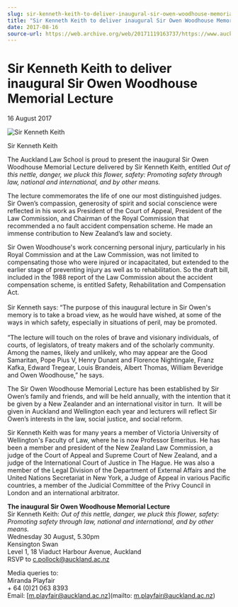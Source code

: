```yaml
---
slug: sir-kenneth-keith-to-deliver-inaugural-sir-owen-woodhouse-memorial-lecture
title: "Sir Kenneth Keith to deliver inaugural Sir Owen Woodhouse Memorial Lecture"
date: 2017-08-16
source-url: https://web.archive.org/web/20171119163737/https://www.auckland.ac.nz/en/about/news-events-and-notices/news/news-2017/08/sir-kenneth-keith-to-deliver-inaugural-sir-owen-woodhouse-memori.html
---
```

Sir Kenneth Keith to deliver inaugural Sir Owen Woodhouse Memorial Lecture
==========================================================================

16 August 2017

![Sir Kenneth Keith](https://www.auckland.ac.nz/en/about/news-events-and-notices/news/news-2017/08/sir-kenneth-keith-to-deliver-inaugural-sir-owen-woodhouse-memori/_jcr_content/par/textimage/image.img.jpg/1502920630528.jpg "Sir Kenneth Keith")

Sir Kenneth Keith

The Auckland Law School is proud to present the inaugural Sir Owen Woodhouse Memorial Lecture delivered by Sir Kenneth Keith, entitled _Out of this nettle, danger, we pluck this flower, safety: Promoting safety through law, national and international, and by other means._  
  
The lecture commemorates the life of one our most distinguished judges. Sir Owen’s compassion, generosity of spirit and social conscience were reflected in his work as President of the Court of Appeal, President of the Law Commission, and Chairman of the Royal Commission that recommended a no fault accident compensation scheme. He made an immense contribution to New Zealand’s law and society.  
  
Sir Owen Woodhouse's work concerning personal injury, particularly in his Royal Commission and at the Law Commission, was not limited to compensating those who were injured or incapacitated, but extended to the earlier stage of preventing injury as well as to rehabilitation. So the draft bill, included in the 1988 report of the Law Commission about the accident compensation scheme, is entitled Safety, Rehabilitation and Compensation Act.  
   
Sir Kenneth says: “The purpose of this inaugural lecture in Sir Owen's memory is to take a broad view, as he would have wished, at some of the ways in which safety, especially in situations of peril, may be promoted.  
   
“The lecture will touch on the roles of brave and visionary individuals, of courts, of legislators, of treaty makers and of the scholarly community. Among the names, likely and unlikely, who may appear are the Good Samaritan, Pope Pius V, Henry Dunant and Florence Nightingale, Franz Kafka, Edward Tregear, Louis Brandeis, Albert Thomas, William Beveridge and Owen Woodhouse,” he says.  
  
The Sir Owen Woodhouse Memorial Lecture has been established by Sir Owen’s family and friends, and will be held annually, with the intention that it be given by a New Zealander and an international visitor in turn.  It will be given in Auckland and Wellington each year and lecturers will reflect Sir Owen’s interests in the law, social justice, and social reform.  
  
Sir Kenneth Keith was for many years a member of Victoria University of Wellington's Faculty of Law, where he is now Professor Emeritus. He has been a member and president of the New Zealand Law Commission, a judge of the Court of Appeal and Supreme Court of New Zealand, and a judge of the International Court of Justice in The Hague. He was also a member of the Legal Division of the Department of External Affairs and the United Nations Secretariat in New York, a Judge of Appeal in various Pacific countries, a member of the Judicial Committee of the Privy Council in London and an international arbitrator.  
  
**The inaugural Sir Owen Woodhouse Memorial Lecture**  
Sir Kenneth Keith: _Out of this nettle, danger, we pluck this flower, safety: Promoting safety through law, national and international, and by other means._  
Wednesday 30 August, 5.30pm  
Kensington Swan  
Level 1, 18 Viaduct Harbour Avenue, Auckland  
RSVP to [c.pollock@auckland.ac.nz](mailto:c.pollock@auckland.ac.nz)  
  
Media queries to:  
Miranda Playfair  
\+ 64 (0)21 063 8393  
Email: [m.playfair@auckland.ac.nz](mailto: m.playfair@auckland.ac.nz)